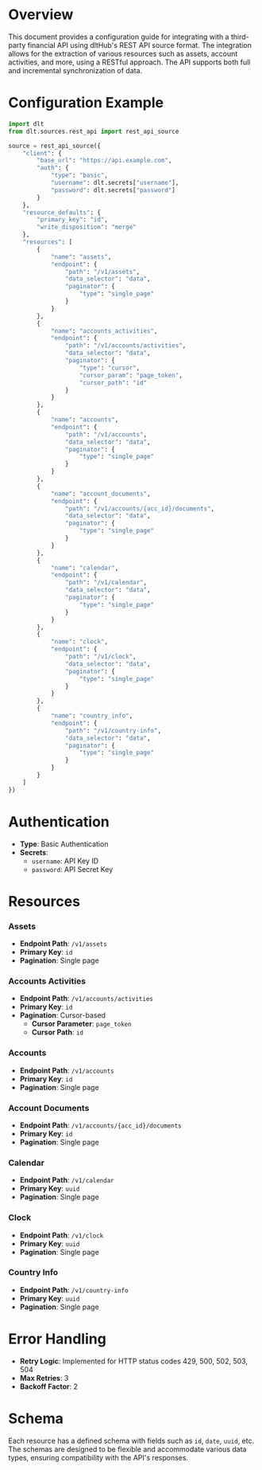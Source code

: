 # Overview

This document provides a configuration guide for integrating with a third-party financial API using dltHub's REST API source format. The integration allows for the extraction of various resources such as assets, account activities, and more, using a RESTful approach. The API supports both full and incremental synchronization of data.

# Configuration Example

```python
import dlt
from dlt.sources.rest_api import rest_api_source

source = rest_api_source({
    "client": {
        "base_url": "https://api.example.com",
        "auth": {
            "type": "basic",
            "username": dlt.secrets["username"],
            "password": dlt.secrets["password"]
        }
    },
    "resource_defaults": {
        "primary_key": "id",
        "write_disposition": "merge"
    },
    "resources": [
        {
            "name": "assets",
            "endpoint": {
                "path": "/v1/assets",
                "data_selector": "data",
                "paginator": {
                    "type": "single_page"
                }
            }
        },
        {
            "name": "accounts_activities",
            "endpoint": {
                "path": "/v1/accounts/activities",
                "data_selector": "data",
                "paginator": {
                    "type": "cursor",
                    "cursor_param": "page_token",
                    "cursor_path": "id"
                }
            }
        },
        {
            "name": "accounts",
            "endpoint": {
                "path": "/v1/accounts",
                "data_selector": "data",
                "paginator": {
                    "type": "single_page"
                }
            }
        },
        {
            "name": "account_documents",
            "endpoint": {
                "path": "/v1/accounts/{acc_id}/documents",
                "data_selector": "data",
                "paginator": {
                    "type": "single_page"
                }
            }
        },
        {
            "name": "calendar",
            "endpoint": {
                "path": "/v1/calendar",
                "data_selector": "data",
                "paginator": {
                    "type": "single_page"
                }
            }
        },
        {
            "name": "clock",
            "endpoint": {
                "path": "/v1/clock",
                "data_selector": "data",
                "paginator": {
                    "type": "single_page"
                }
            }
        },
        {
            "name": "country_info",
            "endpoint": {
                "path": "/v1/country-info",
                "data_selector": "data",
                "paginator": {
                    "type": "single_page"
                }
            }
        }
    ]
})
```

# Authentication

- **Type**: Basic Authentication
- **Secrets**: 
  - `username`: API Key ID
  - `password`: API Secret Key

# Resources

### Assets
- **Endpoint Path**: `/v1/assets`
- **Primary Key**: `id`
- **Pagination**: Single page

### Accounts Activities
- **Endpoint Path**: `/v1/accounts/activities`
- **Primary Key**: `id`
- **Pagination**: Cursor-based
  - **Cursor Parameter**: `page_token`
  - **Cursor Path**: `id`

### Accounts
- **Endpoint Path**: `/v1/accounts`
- **Primary Key**: `id`
- **Pagination**: Single page

### Account Documents
- **Endpoint Path**: `/v1/accounts/{acc_id}/documents`
- **Primary Key**: `id`
- **Pagination**: Single page

### Calendar
- **Endpoint Path**: `/v1/calendar`
- **Primary Key**: `uuid`
- **Pagination**: Single page

### Clock
- **Endpoint Path**: `/v1/clock`
- **Primary Key**: `uuid`
- **Pagination**: Single page

### Country Info
- **Endpoint Path**: `/v1/country-info`
- **Primary Key**: `uuid`
- **Pagination**: Single page

# Error Handling

- **Retry Logic**: Implemented for HTTP status codes 429, 500, 502, 503, 504
- **Max Retries**: 3
- **Backoff Factor**: 2

# Schema

Each resource has a defined schema with fields such as `id`, `date`, `uuid`, etc. The schemas are designed to be flexible and accommodate various data types, ensuring compatibility with the API's responses.